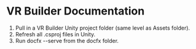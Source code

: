 # VR Builder Documentation
1. Pull in a VR Builder Unity project folder (same level as Assets folder).
2. Refresh all .csproj files in Unity.
3. Run docfx --serve from the docfx folder.
